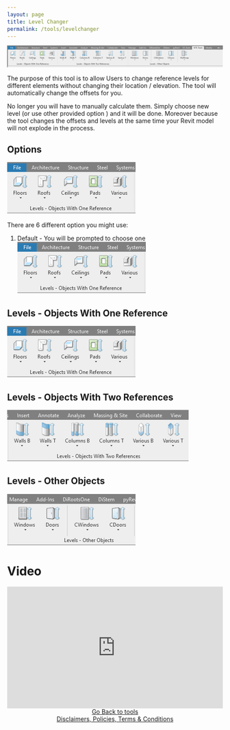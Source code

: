 ```yaml
---
layout: page
title: Level Changer
permalink: /tools/levelchanger
---
```


![MainTab](/images/Tools/LevelChanger/LevelChangerTab.png)

The purpose of this tool is to allow Users to change reference levels for different elements without changing their location / elevation. The tool will automatically change the offsets for you. 

No longer you will have to manually calculate them. Simply choose new level (or use other provided option ) and it will be done. Moreover because the tool changes the offsets and levels at the same time your Revit model will not explode in the process. 

## Options

![MainTab](/images/Tools/LevelChanger/LevelChangerTabOneRef.png)

There are 6 different option you might use: 

1. Default - You will be prompted to choose one 
![MainTab](/images/Tools/LevelChanger/LevelChangerTabOneRef.png)



## Levels - Objects With One Reference
![MainTab](/images/Tools/LevelChanger/LevelChangerTabOneRef.png)

## Levels - Objects With Two References
![MainTab](/images/Tools/LevelChanger/LevelChangerTabTwoRef.png)


## Levels - Other Objects
![MainTab](/images/Tools/LevelChanger/LevelChangerTabOther.png)

# Video

<div>
  <div style="position:relative;padding-top:56.25%;">
    <iframe src="https://www.youtube.com/embed/i5vvm8kygQ4" frameborder="0" allowfullscreen
      style="position:absolute;top:0;left:0;width:100%;height:100%;"></iframe>
  </div>
</div>

<div style="text-align:center">
  <a href="https://w7k.pl/terms/">Go Back to tools</a>
</div>


<div style="text-align:center" color=#36454F font-size: 15px >
  <a href="https://w7k.pl/terms/">Disclaimers, Policies, Terms & Conditions</a>
</div>
